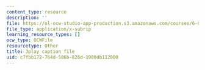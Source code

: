 ```yaml
---
content_type: resource
description: ''
file: https://ol-ocw-studio-app-production.s3.amazonaws.com/courses/6-042j-mathematics-for-computer-science-spring-2015/c7fbb172764d586b826d1980db112000_hNrtGiCFPGs.vtt
file_type: application/x-subrip
learning_resource_types: []
ocw_type: OCWFile
resourcetype: Other
title: 3play caption file
uid: c7fbb172-764d-586b-826d-1980db112000
---
```

